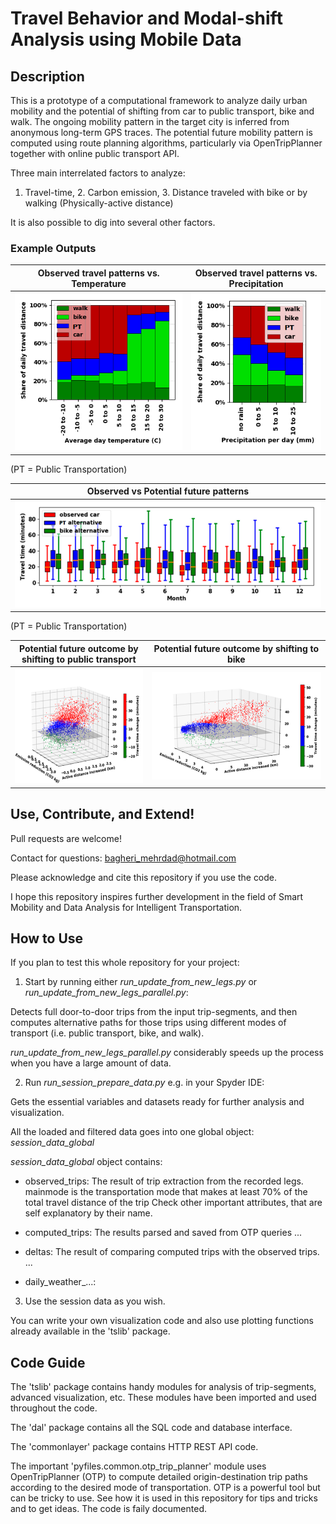 # Travel Behavior and Modal-shift Analysis using Mobile Data

## Description
This is a prototype of a computational framework to analyze daily urban mobility and the potential of shifting from car to public transport, bike and walk. The ongoing mobility pattern in the target city is inferred from anonymous long-term GPS traces. The potential future mobility pattern is computed using route planning algorithms, particularly via OpenTripPlanner together with online public transport API.

Three main interrelated factors to analyze:
1. Travel-time, 2. Carbon emission, 3. Distance traveled with bike or by walking (Physically-active distance)

It is also possible to dig into several other factors.

### Example Outputs

Observed travel patterns vs. Temperature | Observed travel patterns vs. Precipitation
------------ | -------------
![modes by temperature](plots/fig11a.png) | ![modes by rain](plots/fig11b.png)
(PT = Public Transportation)


Observed vs Potential future patterns |
------------ |
![travel-time range by month](plots/paper2-fig9b-r.png) |
(PT = Public Transportation)



Potential future outcome by shifting to public transport | Potential future outcome by shifting to bike
------------ | ------------
![3d plot](plots/paper2-fig14a.png) | ![3d plot](plots/paper2-fig14b.png)



## Use, Contribute, and Extend!
Pull requests are welcome!

Contact for questions: bagheri_mehrdad@hotmail.com

Please acknowledge and cite this repository if you use the code. 

I hope this repository inspires further development in the field of Smart Mobility and Data Analysis for Intelligent Transportation.


## How to Use
If you plan to test this whole repository for your project: 

1. Start by running either *run_update_from_new_legs.py* or *run_update_from_new_legs_parallel.py*:

Detects full door-to-door trips from the input trip-segments, and then computes alternative paths for those trips using different modes of transport (i.e. public transport, bike, and walk).

*run_update_from_new_legs_parallel.py* considerably speeds up the process when you have a large amount of data.

2. Run *run_session_prepare_data.py* e.g. in your Spyder IDE:

Gets the essential variables and datasets ready for further analysis and visualization.

All the loaded and filtered data goes into one global object: *session_data_global*

*session_data_global* object contains:

- observed_trips: The result of trip extraction from the recorded legs.
                mainmode is the transportation mode that makes at least 70% of the total travel distance of the trip
                Check other important attributes, that are self explanatory by their name.

- computed_trips: The results parsed and saved from OTP queries
                ...

- deltas: The result of comparing computed trips with the observed trips.
              ...

- daily_weather_...:         

3. Use the session data as you wish. 

You can write your own visualization code and also use plotting functions already available in the 'tslib' package. 


## Code Guide
The 'tslib' package contains handy modules for analysis of trip-segments, advanced visualization, etc. These modules have been imported and used throughout the code.

The 'dal' package contains all the SQL code and database interface.

The 'commonlayer' package contains HTTP REST API code.

The important 'pyfiles.common.otp_trip_planner' module uses OpenTripPlanner (OTP) to compute detailed origin-destination trip paths according to the desired mode of transportation.
OTP is a powerful tool but can be tricky to use. See how it is used in this repository for tips and tricks and to get ideas. The code is faily documented.




